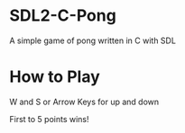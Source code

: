# SDL2-C-Pong
A simple game of pong written in C with SDL

# How to Play
W and S or Arrow Keys for up and down

First to 5 points wins!


